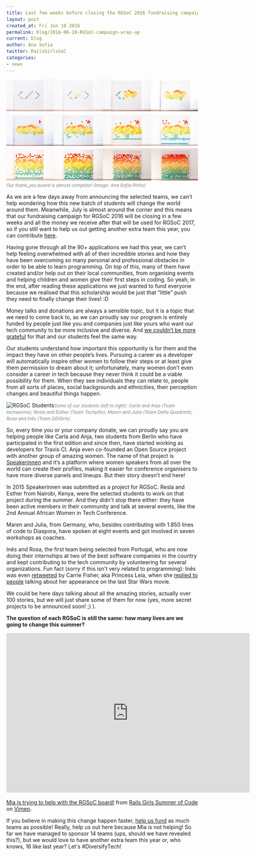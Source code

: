```yaml
---
title: Last few weeks before closing the RGSoC 2016 fundraising campaign
layout: post
created_at: Fri Jun 10 2016
permalink: blog/2016-06-10-RGSoC-campaign-wrap-up
current: blog
author: Ana Sofia
twitter: RailsGirlsSoC
categories:
- news
---
```


![Our thank_you board is almost complete!](/img/blog/2016/2016-05-27-RGSoC-campaign-wrap-up-squares-timelapse.png)<font color="grey"><small><i>Our thank_you board is almost complete! (Image: Ana Sofia Pinho)</i></small></font>

As we are a few days away from announcing the selected teams, we can’t help wondering how this new batch of students will change the world around them. Meanwhile, July is almost around the corner and this means that our fundraising campaign for RGSoC 2016 will be closing in a few weeks and all the money we receive after that will be used for RGSoC 2017, so if you still want to help us out getting another extra team this year, you can contribute [here](http://railsgirlssummerofcode.org/campaign/).

Having gone through all the 90+ applications we had this year, we can’t help feeling overwhelmed with all of their incredible stories and how they have been overcoming so many personal and professional obstacles in order to be able to learn programming. On top of this, many of them have created and/or help out on their local communities, from organising events and helping children and women give their first steps in coding. So yeah, in the end, after reading these applications we just wanted to fund everyone because we realised that this scholarship would be just that “little” push they need to finally change their lives! :D

Money talks and donations are always a sensible topic, but it is a topic that we need to come back to, as we can proudly say our program is entirely funded by people just like you and companies just like yours who want our tech community to be more inclusive and diverse. And [we couldn’t be more grateful](http://railsgirlssummerofcode.org/blog/2016-04-22-thank-you-lets-diversify-tech) for that and our students feel the same way.

Our students understand how important this opportunity is for them and the impact they have on other people’s lives. Pursuing a career as a developer will automatically inspire other women to follow their steps or at least give them permission to dream about it; unfortunately, many women don’t even consider a career in tech because they never think it could be a viable possibility for them. When they see individuals they can relate to, people from all sorts of places, social backgrounds and ethnicities, their perception changes and beautiful things happen.

![RGSoC Students](/img/blog/2016/2016-05-27-RGSoC-campaign-wrap-up-teams.png)<font color="grey"><small><i>Some of our students (left to right): Carla and Anja (Team Inchworms); Resla and Esther (Team Techylite); Maren and Julia (Team Delta Quadrant); Rosa and Inês (Team DEIGirls)</i></small></font>

So, every time you or your company donate, we can proudly say you are helping people like Carla and Anja, two students from Berlin who have participated in the first edition and since then, have started working as developers for Travis CI. Anja even co-founded an Open Source project with another group of amazing women. The name of that project is [Speakerinnen](https://speakerinnen.org/) and it’s a platform where women speakers from all over the world can create their profiles, making it easier for conference organisers to have more diverse panels and lineups. But their story doesn’t end here! 

In 2015 Speakerinnen was submitted as a project for RGSoC. Resla and Esther from Nairobi, Kenya, were the selected students to work on that project during the summer. And they didn't stop there either: they have been active members in their community and talk at several events, like the 2nd Annual African Women in Tech Conference.

Maren and Julia, from Germany, who, besides contributing with 1.850 lines of code to Diaspora, have spoken at eight events and got involved in seven workshops as coaches.

Inês and Rosa, the first team being selected from Portugal, who are now doing their internships at two of the best software companies in the country and kept contributing to the tech community by volunteering for several organizations. Fun fact (sorry if this isn’t very related to programming): Inês was even [retweeted](https://twitter.com/ines_opcoelho/status/681725407591284736?ref_src=twsrc%5Etfw) by Carrie Fisher, aka Princess Leia, when she [replied to people](http://edition.cnn.com/2015/12/30/entertainment/carrie-fisher-star-wars-aging-response-twitter/) talking about her appearance on the last Star Wars movie.

We could be here days talking about all the amazing stories, actually over 100 stories, but we will just share some of them for now (yes, more secret projects to be announced soon! ;) ).

**The question of each RGSoC is still the same: how many lives are we going to change this summer?**

<iframe src="https://player.vimeo.com/video/170188877" width="640" height="420" frameborder="0" webkitallowfullscreen mozallowfullscreen allowfullscreen></iframe>
<p><a href="https://vimeo.com/170188877">Mia is trying to help with the RGSoC board!</a> from <a href="https://vimeo.com/user51331690">Rails Girls Summer of Code</a> on <a href="https://vimeo.com">Vimeo</a>.</p>



If you believe in making this change happen faster, [help us fund](http://railsgirlssummerofcode.org/campaign/) as much teams as possible! Really, help us out here because Mia is not helping! So far we have managed to sponsor 14 teams (ups, should we have revealed this?), but we would love to have another extra team this year or, who knows, 16 like last year? Let's #DiversifyTech! 
